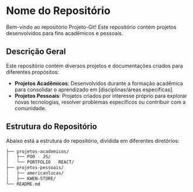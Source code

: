 # Nome do Repositório

Bem-vindo ao repositório Projeto-Git! Este repositório contém projetos desenvolvidos para fins acadêmicos e pessoais.


## Descrição Geral

Este repositório contém diversos projetos e documentações criados para diferentes propósitos:

- **Projetos Acadêmicos**: Desenvolvidos durante a formação acadêmica para consolidar o aprendizado em [disciplinas/áreas específicas].
- **Projetos Pessoais**: Projetos criados por interesse próprio para explorar novas tecnologias, resolver problemas específicos ou contribuir com a comunidade.

## Estrutura do Repositório

Abaixo está a estrutura do repositório, dividida em diferentes diretórios:

```bash
├── projetos-academicos/
│   ├── POO - JS/
│   └── PORTFOLIO - REACT/
├── projetos-pessoais/
│   ├── americanlucas/
│   ├── KWEN-STORE/
└── README.md
